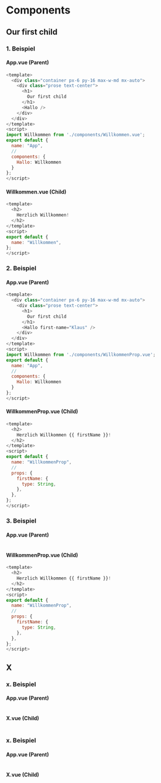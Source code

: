 # Components

## Our first child

### 1. Beispiel

#### App.vue (Parent)

```js
<template>
  <div class="container px-6 py-16 max-w-md mx-auto">
    <div class="prose text-center">
      <h1>
        Our first child
      </h1>
      <Hallo />
    </div>
  </div>
</template>
<script>
import Willkommen from './components/Willkommen.vue';
export default {
  name: "App",
  //
  components: {
    Hallo: Willkommen
  }
};
</script>
```

#### Willkommen.vue (Child)

```js
<template>
  <h2>
    Herzlich Willkommen!
  </h2>
</template>
<script>
export default {
  name: "Willkommen",
};
</script>

```

### 2. Beispiel

#### App.vue (Parent)

```js
<template>
  <div class="container px-6 py-16 max-w-md mx-auto">
    <div class="prose text-center">
      <h1>
        Our first child
      </h1>
      <Hallo first-name="Klaus" />
    </div>
  </div>
</template>
<script>
import Willkommen from './components/WillkommenProp.vue';
export default {
  name: "App",
  //
  components: {
    Hallo: Willkommen
  }
};
</script>
```

#### WillkommenProp.vue (Child)

```js
<template>
  <h2>
    Herzlich Willkommen {{ firstName }}!
  </h2>
</template>
<script>
export default {
  name: "WillkommenProp",
  //
  props: {
    firstName: {
      type: String,
    },
  },
};
</script>
```


### 3. Beispiel

#### App.vue (Parent)

```js

```
#### WillkommenProp.vue (Child)

```js
<template>
  <h2>
    Herzlich Willkommen {{ firstName }}!
  </h2>
</template>
<script>
export default {
  name: "WillkommenProp",
  //
  props: {
    firstName: {
      type: String,
    },
  },
};
</script>
```

## X

### x. Beispiel

#### App.vue (Parent)

```js

```
#### X.vue (Child)

```js

```

### x. Beispiel

#### App.vue (Parent)

```js

```
#### X.vue (Child)

```js

```




